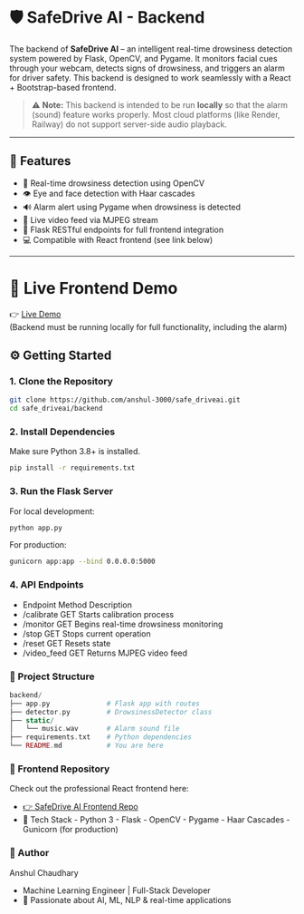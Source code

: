 # 🛡️ SafeDrive AI - Backend

The backend of **SafeDrive AI** – an intelligent real-time drowsiness detection system powered by Flask, OpenCV, and Pygame. It monitors facial cues through your webcam, detects signs of drowsiness, and triggers an alarm for driver safety. This backend is designed to work seamlessly with a React + Bootstrap-based frontend.

> ⚠️ **Note:** This backend is intended to be run **locally** so that the alarm (sound) feature works properly. Most cloud platforms (like Render, Railway) do not support server-side audio playback.

---

## 🚀 Features

- 🧠 Real-time drowsiness detection using OpenCV
- 👁️ Eye and face detection with Haar cascades
- 🔊 Alarm alert using Pygame when drowsiness is detected
- 🎥 Live video feed via MJPEG stream
- 📡 Flask RESTful endpoints for full frontend integration
- 💻 Compatible with React frontend (see link below)

---

# 🔗 Live Frontend Demo

👉 [Live Demo](https://rad-centaur-e5c343.netlify.app/)  
(Backend must be running locally for full functionality, including the alarm)

## ⚙️ Getting Started

### 1. Clone the Repository

```bash
git clone https://github.com/anshul-3000/safe_driveai.git
cd safe_driveai/backend
```

### 2. Install Dependencies
Make sure Python 3.8+ is installed.
```bash
pip install -r requirements.txt
```

### 3. Run the Flask Server
For local development:
```bash
python app.py
```

For production:
```bash
gunicorn app:app --bind 0.0.0.0:5000
```

### 4. API Endpoints
- Endpoint	Method	Description
- /calibrate	GET	Starts calibration process
- /monitor	GET	Begins real-time drowsiness monitoring
- /stop	GET	Stops current operation
- /reset	GET	Resets state
- /video_feed	GET	Returns MJPEG video feed
  
### 📁 Project Structure
```php
backend/
├── app.py              # Flask app with routes
├── detector.py         # DrowsinessDetector class
├── static/
│   └── music.wav       # Alarm sound file
├── requirements.txt    # Python dependencies
└── README.md           # You are here
```

### 🔗 Frontend Repository
Check out the professional React frontend here:
- [👉 SafeDrive AI Frontend Repo](https://github.com/anshul-3000/safe_driveai_frontend)
- 🧠 Tech Stack
         - Python 3
         - Flask
         - OpenCV
         - Pygame
         - Haar Cascades
         - Gunicorn (for production)

### 🙌 Author
Anshul Chaudhary
- Machine Learning Engineer | Full-Stack Developer
- 🚀 Passionate about AI, ML, NLP & real-time applications
